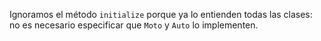 Ignoramos el método `initialize` porque ya lo entienden todas las clases: no es necesario especificar que `Moto` y `Auto` lo implementen. 